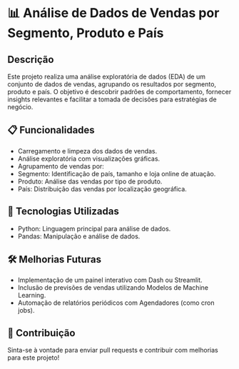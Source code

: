 # 📊 Análise de Dados de Vendas por Segmento, Produto e País



## Descrição
Este projeto realiza uma análise exploratória de dados (EDA) de um conjunto de dados de vendas, agrupando os resultados por segmento, produto e país. O objetivo é descobrir padrões de comportamento, fornecer insights relevantes e facilitar a tomada de decisões para estratégias de negócio.

## 📋 Funcionalidades
- Carregamento e limpeza dos dados de vendas.
- Análise exploratória com visualizações gráficas.
-  Agrupamento de vendas por:
  - Segmento: Identificação de país, tamanho e loja online de atuação.
  - Produto: Análise das vendas por tipo de produto.
  - País: Distribuição das vendas por localização geográfica.

## 🔧 Tecnologias Utilizadas
- Python: Linguagem principal para análise de dados.
- Pandas: Manipulação e análise de dados.

## 🛠️ Melhorias Futuras
- Implementação de um painel interativo com Dash ou Streamlit.
- Inclusão de previsões de vendas utilizando Modelos de Machine Learning.
- Automação de relatórios periódicos com Agendadores (como cron jobs).

## 🤝 Contribuição
Sinta-se à vontade para enviar pull requests e contribuir com melhorias para este projeto!
